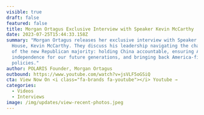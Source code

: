 ```yaml
---
visible: true
draft: false
featured: false
title: Morgan Ortagus Exclusive Interview with Speaker Kevin McCarthy
date: 2023-07-25T15:44:33.158Z
summary: "Morgan Ortagus releases her exclusive interview with Speaker of the
  House, Kevin McCarthy. They discuss his leadership navigating the challenges
  of the new Republican majority: holding China accountable, ensuring American
  independence for our future generations, and bringing back America-first
  policies."
author: POLARIS Founder, Morgan Ortagus
outbound: https://www.youtube.com/watch?v=jsVLF5oGSiQ
cta: View Now On <i class="fa-brands fa-youtube"></i> Youtube →
categories:
  - Videos
  - Interviews
image: /img/updates/view-recent-photos.jpeg
---
```

